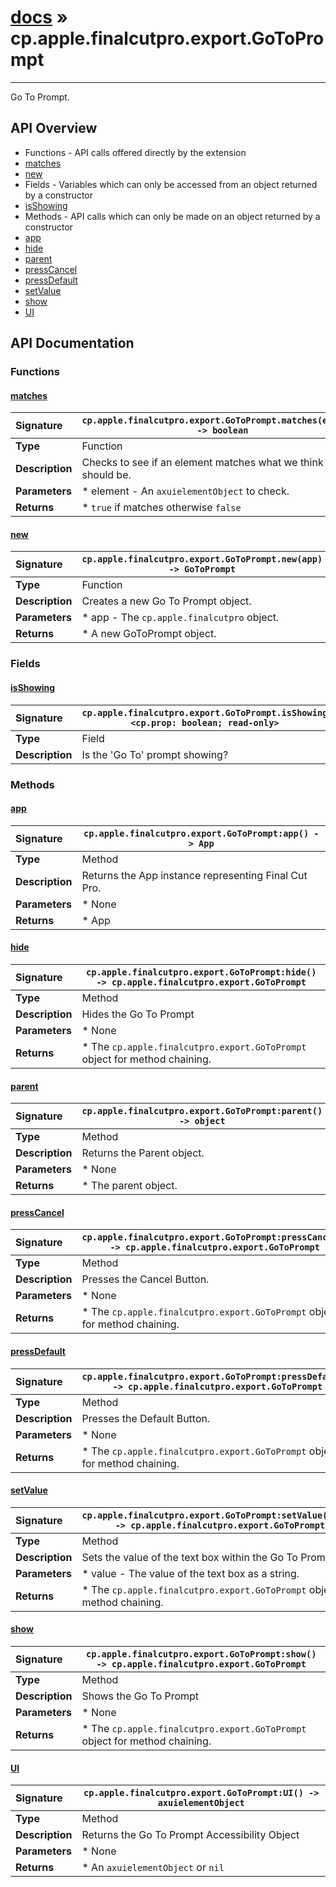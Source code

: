 # [docs](index.md) » cp.apple.finalcutpro.export.GoToPrompt
---

Go To Prompt.

## API Overview
* Functions - API calls offered directly by the extension
 * [matches](#matches)
 * [new](#new)
* Fields - Variables which can only be accessed from an object returned by a constructor
 * [isShowing](#isshowing)
* Methods - API calls which can only be made on an object returned by a constructor
 * [app](#app)
 * [hide](#hide)
 * [parent](#parent)
 * [pressCancel](#presscancel)
 * [pressDefault](#pressdefault)
 * [setValue](#setvalue)
 * [show](#show)
 * [UI](#ui)

## API Documentation

### Functions

#### [matches](#matches)
| <span style="float: left;">**Signature**</span> | <span style="float: left;">`cp.apple.finalcutpro.export.GoToPrompt.matches(element) -> boolean` </span>                                                          |
| -----------------------------------------------------|---------------------------------------------------------------------------------------------------------|
| **Type**                                             | Function                                                                                         |
| **Description**                                      | Checks to see if an element matches what we think it should be.                                                                                         |
| **Parameters**                                       |  * element - An `axuielementObject` to check.                                       |
| **Returns**                                          |  * `true` if matches otherwise `false`                                                |

#### [new](#new)
| <span style="float: left;">**Signature**</span> | <span style="float: left;">`cp.apple.finalcutpro.export.GoToPrompt.new(app) -> GoToPrompt` </span>                                                          |
| -----------------------------------------------------|---------------------------------------------------------------------------------------------------------|
| **Type**                                             | Function                                                                                         |
| **Description**                                      | Creates a new Go To Prompt object.                                                                                         |
| **Parameters**                                       |  * app - The `cp.apple.finalcutpro` object.                                       |
| **Returns**                                          |  * A new GoToPrompt object.                                                |

### Fields

#### [isShowing](#isshowing)
| <span style="float: left;">**Signature**</span> | <span style="float: left;">`cp.apple.finalcutpro.export.GoToPrompt.isShowing <cp.prop: boolean; read-only>` </span>                                                          |
| -----------------------------------------------------|---------------------------------------------------------------------------------------------------------|
| **Type**                                             | Field                                                                                         |
| **Description**                                      | Is the 'Go To' prompt showing?                                                                                         |

### Methods

#### [app](#app)
| <span style="float: left;">**Signature**</span> | <span style="float: left;">`cp.apple.finalcutpro.export.GoToPrompt:app() -> App` </span>                                                          |
| -----------------------------------------------------|---------------------------------------------------------------------------------------------------------|
| **Type**                                             | Method                                                                                         |
| **Description**                                      | Returns the App instance representing Final Cut Pro.                                                                                         |
| **Parameters**                                       |  * None                                       |
| **Returns**                                          |  * App                                                |

#### [hide](#hide)
| <span style="float: left;">**Signature**</span> | <span style="float: left;">`cp.apple.finalcutpro.export.GoToPrompt:hide() -> cp.apple.finalcutpro.export.GoToPrompt` </span>                                                          |
| -----------------------------------------------------|---------------------------------------------------------------------------------------------------------|
| **Type**                                             | Method                                                                                         |
| **Description**                                      | Hides the Go To Prompt                                                                                         |
| **Parameters**                                       |  * None                                       |
| **Returns**                                          |  * The `cp.apple.finalcutpro.export.GoToPrompt` object for method chaining.                                                |

#### [parent](#parent)
| <span style="float: left;">**Signature**</span> | <span style="float: left;">`cp.apple.finalcutpro.export.GoToPrompt:parent() -> object` </span>                                                          |
| -----------------------------------------------------|---------------------------------------------------------------------------------------------------------|
| **Type**                                             | Method                                                                                         |
| **Description**                                      | Returns the Parent object.                                                                                         |
| **Parameters**                                       |  * None                                       |
| **Returns**                                          |  * The parent object.                                                |

#### [pressCancel](#presscancel)
| <span style="float: left;">**Signature**</span> | <span style="float: left;">`cp.apple.finalcutpro.export.GoToPrompt:pressCancel() -> cp.apple.finalcutpro.export.GoToPrompt` </span>                                                          |
| -----------------------------------------------------|---------------------------------------------------------------------------------------------------------|
| **Type**                                             | Method                                                                                         |
| **Description**                                      | Presses the Cancel Button.                                                                                         |
| **Parameters**                                       |  * None                                       |
| **Returns**                                          |  * The `cp.apple.finalcutpro.export.GoToPrompt` object for method chaining.                                                |

#### [pressDefault](#pressdefault)
| <span style="float: left;">**Signature**</span> | <span style="float: left;">`cp.apple.finalcutpro.export.GoToPrompt:pressDefault() -> cp.apple.finalcutpro.export.GoToPrompt` </span>                                                          |
| -----------------------------------------------------|---------------------------------------------------------------------------------------------------------|
| **Type**                                             | Method                                                                                         |
| **Description**                                      | Presses the Default Button.                                                                                         |
| **Parameters**                                       |  * None                                       |
| **Returns**                                          |  * The `cp.apple.finalcutpro.export.GoToPrompt` object for method chaining.                                                |

#### [setValue](#setvalue)
| <span style="float: left;">**Signature**</span> | <span style="float: left;">`cp.apple.finalcutpro.export.GoToPrompt:setValue(value) -> cp.apple.finalcutpro.export.GoToPrompt` </span>                                                          |
| -----------------------------------------------------|---------------------------------------------------------------------------------------------------------|
| **Type**                                             | Method                                                                                         |
| **Description**                                      | Sets the value of the text box within the Go To Prompt.                                                                                         |
| **Parameters**                                       |  * value - The value of the text box as a string.                                       |
| **Returns**                                          |  * The `cp.apple.finalcutpro.export.GoToPrompt` object for method chaining.                                                |

#### [show](#show)
| <span style="float: left;">**Signature**</span> | <span style="float: left;">`cp.apple.finalcutpro.export.GoToPrompt:show() -> cp.apple.finalcutpro.export.GoToPrompt` </span>                                                          |
| -----------------------------------------------------|---------------------------------------------------------------------------------------------------------|
| **Type**                                             | Method                                                                                         |
| **Description**                                      | Shows the Go To Prompt                                                                                         |
| **Parameters**                                       |  * None                                       |
| **Returns**                                          |  * The `cp.apple.finalcutpro.export.GoToPrompt` object for method chaining.                                                |

#### [UI](#ui)
| <span style="float: left;">**Signature**</span> | <span style="float: left;">`cp.apple.finalcutpro.export.GoToPrompt:UI() -> axuielementObject` </span>                                                          |
| -----------------------------------------------------|---------------------------------------------------------------------------------------------------------|
| **Type**                                             | Method                                                                                         |
| **Description**                                      | Returns the Go To Prompt Accessibility Object                                                                                         |
| **Parameters**                                       |  * None                                       |
| **Returns**                                          |  * An `axuielementObject` or `nil`                                                |

